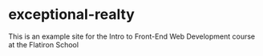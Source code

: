 # exceptional-realty
This is an example site for the Intro to Front-End Web Development course at the Flatiron School
